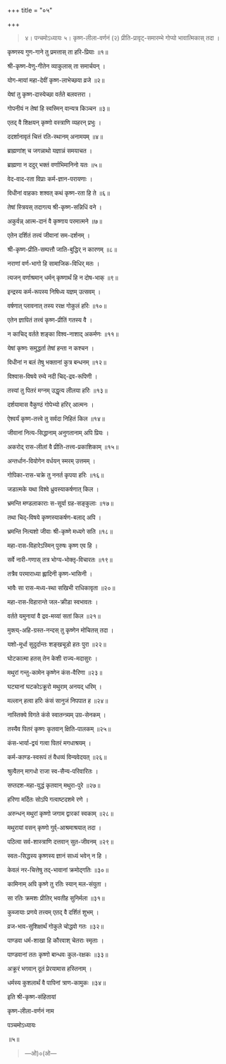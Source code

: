 +++
title = "०५"

+++

> ४। 
पन्चमोऽध्यायः
> ५। 
कृष्ण-लीला-वर्णनं (२)
प्रीति-प्रावृट्-समारम्भे गोप्यो भावात्मिकास् तदा ।

कृष्णस्य गुण-गाने तु प्रमत्तास् ता हरि-प्रियाः ॥१॥

श्री-कृष्ण-वेणु-गीतेन व्याकुलास् ता समार्चयन् ।

योग-मायां महा-देवीं कृष्ण-लाभेच्छया व्रजे ॥२॥

येषां तु कृष्ण-दास्येच्छा वर्तते बलवत्तरा ।

गोपनीयं न तेषां हि स्वस्मिन् वान्यत्र किञ्चन ॥३॥

एतद् वै शिक्षयन् कृष्णो वस्त्राणि व्यहरन् प्रभुः ।

ददर्शानावृतं चित्तं रति-स्थानम् अनामयम् ॥४॥

ब्राह्मणांश् च जगन्नाथो यज्ञान्नं समयाचत ।

ब्राह्मणा न ददुर् भक्तं वर्णाभिमानिनो यतः ॥५॥

वेद-वाद-रता विप्राः कर्म-ज्ञान-परायणाः ।

विधीनां वाहकाः शश्वत् कथं कृष्ण-रता हि ते ॥६॥

तेषां स्त्रियस् तदागत्य श्री-कृष्ण-सन्निधिं वने ।

अकुर्वन्न् आत्म-दानं वै कृष्णाय परमात्मने ॥७॥

एतेन दर्शितं तत्त्वं जीवानां सम-दर्शनम् ।

श्री-कृष्ण-प्रीति-सम्पत्तौ जाति-बुद्धिर् न कारणम् ॥८॥

नराणां वर्ण-भागो हि सामाजिक-विधिर् मतः ।

त्यजन् वर्णाश्रमान् धर्मन् कृष्णार्थं हि न दोष-भाक् ॥९॥

इन्द्रस्य कर्म-रूपस्य निषिध्य यज्ञम् उत्सवम् ।

वर्षणात् प्लावनात् तस्य ररक्ष गोकुलं हरिः ॥१०॥

एतेन ज्ञापितं तत्त्वं कृष्ण-प्रीतिं गतस्य वै ।

न काचिद् वर्तते शङ्का विश्व-नाशाद् अकर्मणः ॥११॥

येषां कृष्णः समुद्धर्ता तेषां हन्ता न कश्चन ।

विधीनां न बलं तेषु भक्तानां कुत्र बन्धनम् ॥१२॥

विश्वास-विषये रम्ये नदी चिद्-द्रव-रूपिणी ।

तस्यां तु पितरं मग्नम् उद्धृत्य लीलया हरिः ॥१३॥

दर्शयामास वैकुण्ठं गोपेभ्यो हरिर् आत्मनः ।

ऐश्वर्यं कृष्ण-तत्त्वे तु सर्वदा निहितं किल ॥१४॥

जीवानां नित्य-सिद्धानाम् अनुगतानाम् अपि प्रियः ।

अकरोद् रास-लीलां वै प्रीति-तत्त्व-प्रकाशिकाम् ॥१५॥

अन्तर्धान-वियोगेन वर्धयन् स्मरम् उत्तमम् ।

गोपिका-रास-चक्रे तु ननर्त कृपया हरिः ॥१६॥

जडात्मके यथा विश्वे ध्रुवस्याकर्षणात् किल ।

भ्रमन्ति मण्डलाकाराः स-सूर्या ग्रह-सङ्कुलाः ॥१७॥

तथा चिद्-विषये कृष्णस्याकर्षण-बलाद् अपि ।

भ्रमन्ति नित्यशो जीवाः श्री-कृष्णे मध्यगे सति ॥१८॥

महा-रास-विहारेऽस्मिन् पुरुषः कृष्ण एव हि ।

सर्वे नारी-गणास् तत्र भोग्य-भोक्तृ-विचारतः ॥१९॥

तत्रैव परमाराध्या ह्लादिनी कृष्ण-भासिनी ।

भावैः सा रास-मध्य-स्था सखिभी राधिकावृता ॥२०॥

महा-रास-विहारान्ते जल-क्रीडा स्वभावतः ।

वर्तते यमुनायां वै द्रव-मय्यां सतां किल ॥२१॥

मुक्त्य्-अहि-ग्रस्त-नन्दस् तु कृष्णेन मोचितस् तदा ।

यशो-मूर्धा सुदुर्दान्तः शङ्खचूडो हतः पुरा ॥२२॥

घोटकात्मा हतस् तेन केशी राज्य-मदासुरः ।

मथुरां गन्तु-कामेन कृष्णेन कंस-वैरिणा ॥२३॥

घट्यानां घटकोऽक्रूरो मथुराम् अनयद् धरिम् ।

मल्लान् हत्वा हरिः कंसं सानुजं निपपात ह ॥२४॥

नास्तिक्ये विगते कंसे स्वातन्त्र्यम् उग्र-सेनकम् ।

तस्यैव पितरं कृष्णः कृतवान् क्षिति-पालकम् ॥२५॥

कंस-भार्या-द्वयं गत्वा पितरं मगधाश्रयम् ।

कर्म-काण्ड-स्वरूपं तं वैधव्यं विन्यवेदयत् ॥२६॥

श्रुत्वैतन् मागधो राजा स्व-सैन्य-परिवारितः ।

सप्तदश-महा-युद्धं कृतवान् मथुरा-पुरे ॥२७॥

हरिणा मर्दितः सोऽपि गत्वाष्टदशमे रणे ।

अरुन्धन् मथुरां कृष्णो जगाम द्वारकां स्वकाम् ॥२८॥

मथुरायां वसन् कृष्णो गुर्व्-आश्रमाश्रयात् तदा ।

पठित्वा सर्व-शास्त्राणि दत्तवान् सुत-जीवनम् ॥२९॥

स्वतः-सिद्धस्य कृष्णस्य ज्ञानं साध्यं भवेन् न हि ।

केवलं नर-चित्तेषु तद्-भावानां क्रमोद्गतिः ॥३०॥

कामिनाम् अपि कृष्णे तु रतिः स्यान् मल-संयुता ।

सा रतिः क्रमशः प्रीतिर् भवतीह सुनिर्मला ॥३१॥

कुब्जायाः प्रणये तत्त्वम् एतद् वै दर्शितं शुभम् ।

व्रज-भाव-सुशिक्षार्थं गोकुले चोद्धवो गतः ॥३२॥

पाण्डवा धर्म-शाखा हि कौरवाश् चेतराः स्मृताः ।

पाण्डवानां ततः कृष्णो बान्धवः कुल-रक्षकः ॥३३॥

अक्रूरं भगवान् दूतं प्रेरयामास हस्तिनाम् ।

धर्मस्य कुशलार्थं वै पापिनां त्राण-कामुकः ॥३४॥

इति श्री-कृष्ण-संहितायां

कृष्ण-लीला-वर्णनं नाम

पञ्चमोऽध्यायः

॥५॥
> —ओ)०(ओ—
